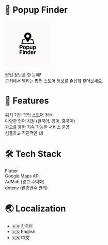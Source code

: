 # 📱 Popup Finder
![app_logo](./assets/no_image.png)

팝업 정보를 한 눈에!  
근처에서 열리는 팝업 스토어 정보를 손쉽게 찾아보세요.
# 🚀 Features
위치 기반 팝업 스토어 검색  
다양한 언어 지원 (한국어, 영어, 중국어)  
광고를 통한 지속 가능한 서비스 운영  
심플하고 직관적인 UI  

# 🛠️ Tech Stack
Flutter  
Google Maps API  
AdMob (광고 수익화)  
dotenv (환경변수 관리)  

# 🌏 Localization
- 🇰🇷 한국어
- 🇺🇸 English
- 🇨🇳 中文

